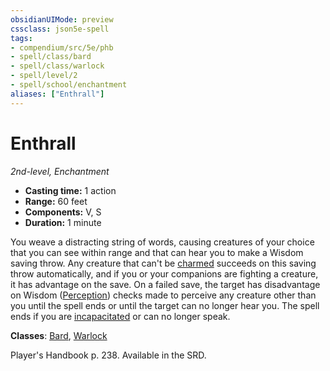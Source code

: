 ```yaml
---
obsidianUIMode: preview
cssclass: json5e-spell
tags:
- compendium/src/5e/phb
- spell/class/bard
- spell/class/warlock
- spell/level/2
- spell/school/enchantment
aliases: ["Enthrall"]
---
```

# Enthrall
*2nd-level, Enchantment*  

- **Casting time:** 1 action
- **Range:** 60 feet
- **Components:** V, S
- **Duration:** 1 minute

You weave a distracting string of words, causing creatures of your choice that you can see within range and that can hear you to make a Wisdom saving throw. Any creature that can't be [charmed](../../../Rules%20&%20Options/5e%20Rules/conditions.md##charmed) succeeds on this saving throw automatically, and if you or your companions are fighting a creature, it has advantage on the save. On a failed save, the target has disadvantage on Wisdom ([Perception](../../../Rules%20&%20Options/5e%20Rules/skills.md##Perception)) checks made to perceive any creature other than you until the spell ends or until the target can no longer hear you. The spell ends if you are [incapacitated](../../../Rules%20&%20Options/5e%20Rules/conditions.md##incapacitated) or can no longer speak.

**Classes**: [Bard](../../classes/bard.md#), [Warlock](../../classes/warlock.md#)

Player's Handbook p. 238. Available in the SRD.
